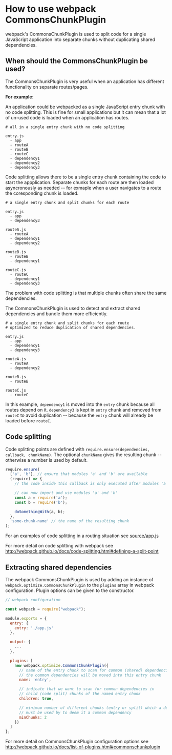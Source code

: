 # How to use webpack CommonsChunkPlugin

webpack's CommonsChunkPlugin is used to split code for a single JavaScript application into separate chunks without duplicating shared dependencies.

## When should the CommonsChunkPlugin be used?

The CommonsChunkPlugin is very useful when an application has different functionality on separate routes/pages.

__For example:__

An application could be webpacked as a single JavaScript entry chunk with no code splitting. This is fine for small applications but it can mean that a lot of un-used code is loaded when an application has routes.

```
# all in a single entry chunk with no code splitting

entry.js
  - app
  - routeA
  - routeB
  - routeC
  - dependency1
  - dependency2
  - dependency3
```

Code splitting allows there to be a single entry chunk containing the code to start the appplication. Separate chunks for each route are then loaded asyncronously as needed -- for exmaple when a user navigates to a route the coresponding chunk is loaded.

```
# a single entry chunk and split chunks for each route

entry.js
  - app
  - dependency3

routeA.js
  - routeA
  - dependency1
  - dependency2

routeB.js
  - routeB
  - dependency1

routeC.js
  - routeC
  - dependency1
  - dependency3
```

The problem with code splitting is that multiple chunks often share the same dependencies.

The CommonsChunkPlugin is used to detect and extract shared dependencies and bundle them more efficiently.

```
# a single entry chunk and split chunks for each route
# optimized to reduce duplication of shared dependencies.

entry.js
  - app
  - dependency1
  - dependency3

routeA.js
  - routeA
  - dependency2

routeB.js
  - routeB

routeC.js
  - routeC

```

In this example, `dependency1` is moved into the `entry` chunk because all routes depend on it. `dependency3` is kept in `entry` chunk and removed from `routeC` to avoid duplication -- because the `entry` chunk will already be loaded before `routeC`.

## Code splitting

Code splitting points are defined with `require.ensure(dependencies, callback, chunkName)`.
The optional `chunkName` gives the resulting chunk -- otherwise a number is used by default.

```javascript
require.ensure(
  ['a', 'b'], // ensure that modules 'a' and 'b' are available
  (require) => {
    // the code inside this callback is only executed after modules 'a' and 'b' are loaded

    // can now import and use modules 'a' and 'b'
    const a = require('a');
    const b = require('b');

    doSomethingWith(a, b);
  },
  'some-chunk-name' // the name of the resulting chunk
);
```

For an examples of code splitting in a routing situation see [source/app.js](source/app.js)

For more detail on code splitting with webpack see http://webpack.github.io/docs/code-splitting.html#defining-a-split-point

## Extracting shared dependencies

The webpack CommonsChunkPlugin is used by adding an instance of `webpack.optimize.CommonsChunkPlugin` to the `plugins` array in webpack configuration. Plugin options can be given to the constructor.

```javascript
// webpack configuration

const webpack = require("webpack");

module.exports = {
  entry: {
    entry: './app.js'
  },

  output: {
    ...
  },

  plugins: [
    new webpack.optimize.CommonsChunkPlugin({
      // name of the entry chunk to scan for common (shared) dependencies
      // the common dependencies will be moved into this entry chunk
      name: 'entry',

      // indicate that we want to scan for common dependencies in
      // child (code split) chunks of the named entry chunk
      children: true,

      // minimum number of different chunks (entry or split) which a dependency
      // must be used by to deem it a common dependency
      minChunks: 2
    })
  ]
};
```

For more detail on CommonsChunkPlugin configuration options see http://webpack.github.io/docs/list-of-plugins.html#commonschunkplugin
